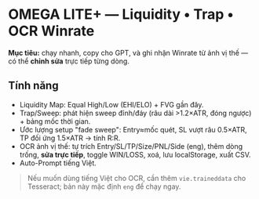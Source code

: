# OMEGA LITE+ — Liquidity • Trap • OCR Winrate

**Mục tiêu:** chạy nhanh, copy cho GPT, và ghi nhận Winrate từ ảnh vị thế — có thể **chỉnh sửa** trực tiếp từng dòng.

## Tính năng
- Liquidity Map: Equal High/Low (EHI/ELO) + FVG gần đây.
- Trap/Sweep: phát hiện sweep đỉnh/đáy (râu dài >1.2×ATR, đóng ngược) + bảng mốc thời gian.
- Ước lượng setup "fade sweep": Entry≈mốc quét, SL vượt râu 0.5×ATR, TP đối ứng 1.5×ATR → tính R:R.
- OCR ảnh vị thế: tự trích Entry/SL/TP/Size/PNL/Side (eng), thêm dòng trống, **sửa trực tiếp**, toggle WIN/LOSS, xoá, lưu localStorage, xuất CSV.
- Auto-Prompt tiếng Việt.

> Nếu muốn dùng tiếng Việt cho OCR, cần thêm `vie.traineddata` cho Tesseract; bản này mặc định `eng` để chạy ngay.
